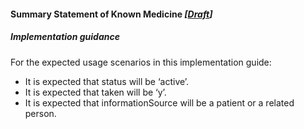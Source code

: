 #### Summary Statement of Known Medicine *[[Draft](http://hl7.org/fhir/stu3/versions.html#maturity)]*

##### **Implementation guidance**
For the expected usage scenarios in this implementation guide:

* It is expected that status will be ‘active’.
* It is expected that taken will be ‘y’.
* It is expected that informationSource will be a patient or a related person.